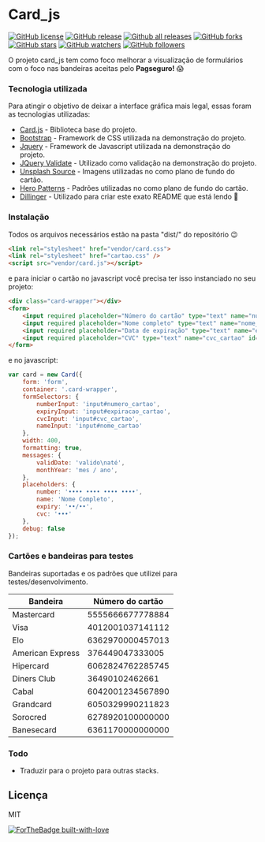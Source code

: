 # Card_js

[![GitHub license](https://img.shields.io/github/license/Lokitodev/cards_js.svg)](https://github.com/Lokitodev/cards_js/blob/master/LICENSE) [![GitHub release](https://img.shields.io/github/release/Lokitodev/cards_js.svg)](https://GitHub.com/Lokitodev/cards_js/releases/) [![Github all releases](https://img.shields.io/github/downloads/Lokitodev/cards_js/total.svg)](https://GitHub.com/Lokitodev/cards_js/releases/)
[![GitHub forks](https://img.shields.io/github/forks/Lokitodev/cards_js.svg?style=social&label=Fork&maxAge=2592000)](https://GitHub.com/Lokitodev/cards_js/network/) [![GitHub stars](https://img.shields.io/github/stars/Lokitodev/cards_js.svg?style=social&label=Star&maxAge=2592000)](https://GitHub.com/Lokitodev/cards_js/stargazers/) [![GitHub watchers](https://img.shields.io/github/watchers/Lokitodev/cards_js.svg?style=social&label=Watch&maxAge=2592000)](https://GitHub.com/Lokitodev/cards_js/watchers/) [![GitHub followers](https://img.shields.io/github/followers/Naereen.svg?style=social&label=Follow&maxAge=2592000)](https://github.com/Lokitodev?tab=followers)

O projeto card_js tem como foco melhorar a visualização de formulários com o foco nas bandeiras aceitas pelo **Pagseguro!** 😱

### Tecnologia utilizada

Para atingir o objetivo de deixar a interface gráfica mais legal, essas foram as tecnologias utilizadas:

* [Card.js](https://github.com/jessepollak/card) - Biblioteca base do projeto.
* [Bootstrap](https://getbootstrap.com/) - Framework de CSS utilizada na demonstração do projeto.
* [Jquery](https://jquery.com/) - Framework de Javascript utilizada na demonstração do projeto.
* [JQuery Validate](https://jqueryvalidation.org/) - Utilizado como validação na demonstração do projeto.
* [Unsplash Source](https://source.unsplash.com/) - Imagens utilizadas no como plano de fundo do cartão.
* [Hero Patterns](https://www.heropatterns.com/) - Padrões utilizadas no como plano de fundo do cartão.
* [Dillinger](https://dillinger.io/) - Utilizado para criar este exato README que está lendo 🤩


### Instalação

Todos os arquivos necessários estão na pasta "dist/" do repositório 😉

```html
<link rel="stylesheet" href="vendor/card.css">
<link rel="stylesheet" href="cartao.css" />
<script src="vendor/card.js"></script>
```

e para iniciar o cartão no javascript você precisa ter isso instanciado no seu projeto:

```html
<div class="card-wrapper"></div>
<form>
    <input required placeholder="Número do cartão" type="text" name="numero_cartao" id="numero_cartao" />
    <input required placeholder="Nome completo" type="text" name="nome_cartao" id="nome_cartao" />
    <input required placeholder="Data de expiração" type="text" name="expiracao_cartao" id="expiracao_cartao" />
    <input required placeholder="CVC" type="text" name="cvc_cartao" id="cvc_cartao" />
</form>
```

e no javascript:

```javascript
var card = new Card({
    form: 'form',
    container: '.card-wrapper',
    formSelectors: {
        numberInput: 'input#numero_cartao',
        expiryInput: 'input#expiracao_cartao',
        cvcInput: 'input#cvc_cartao',
        nameInput: 'input#nome_cartao'
    },
    width: 400,
    formatting: true,
    messages: {
        validDate: 'valido\naté',
        monthYear: 'mes / ano',
    },
    placeholders: {
        number: '•••• •••• •••• ••••',
        name: 'Nome Completo',
        expiry: '••/••',
        cvc: '•••'
    },
    debug: false
});
```

### Cartões e bandeiras para testes

Bandeiras suportadas e os padrões que utilizei para testes/desenvolvimento.

| Bandeira |Número do cartão|
| ------ | ------ |
| Mastercard | 5555666677778884 |
| Visa | 4012001037141112 |
| Elo | 6362970000457013 |
| American Express | 376449047333005 |
| Hipercard | 6062824762285745 |
| Diners Club | 36490102462661 |
| Cabal | 6042001234567890 |
| Grandcard | 6050329990211823 |
| Sorocred | 6278920100000000 |
| Banesecard | 6361170000000000 |


### Todo

 - Traduzir para o projeto para outras stacks.

Licença
----

MIT


[![ForTheBadge built-with-love](http://ForTheBadge.com/images/badges/built-with-love.svg)](https://GitHub.com/Lokitodev/)
